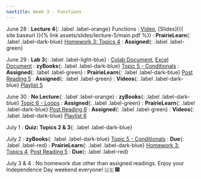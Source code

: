 ```yaml
---
navtitle: Week 3 - Functions
---
```


June 28 
: **Lecture 4**{: .label .label-orange} Functions
  : [Video](https://mediaspace.illinois.edu/media/t/1_nigdkwre), [Slides]({{ site.baseurl }}{% link assets/slides/lecture-5/main.pdf %})
: **PrairieLearn**{: .label .label-dark-blue}  [Homework 3: Topics 4](#)
  : **Assigned**{: .label .label-green} 

June 29
: **Lab 3**{: .label .label-light-blue}[](#)
  : [Colab Document](https://drive.google.com/file/d/1tviIYVHJ59_jKMXJUVzRfACfikgI2eyF/view?usp=sharing), [Excel Document](https://drive.google.com/file/d/11QyItrBTTBb3ihHGkWY9Rtd8eW06-x5E/view?usp=sharing)
: **zyBooks**{: .label .label-dark-blue} [Topic 5 - Conditionals](#)
  : **Assigned**{: .label .label-green} 
: **PrairieLearn**{: .label .label-dark-blue} [Post Reading 5](#)
  : **Assigned**{: .label .label-green} 
: **Videos**{: .label .label-dark-blue} [Playlist 5](https://mediaspace.illinois.edu/playlist/dedicated/214548063/1_dzoxmyqy/)

June 30 
: **No Lecture**{: .label .label-orange} 
: **zyBooks**{: .label .label-dark-blue} [Topic 6 - Loops](#)
  : **Assigned**{: .label .label-green} 
: **PrairieLearn**{: .label .label-dark-blue}  [Post Reading 6](#)
  : **Assigned**{: .label .label-green} 
: **Videos**{: .label .label-dark-blue} [Playlist 6](https://mediaspace.illinois.edu/playlist/dedicated/214548063/1_wjpsczkk/)

July 1
: **Quiz: Topics 2 & 3**{: .label .label-dark-blue}  

July 2
: **zyBooks**{: .label .label-dark-blue} [Topic 5 - Conditionals](#)
  : **Due**{: .label .label-red} 
: **PrairieLearn**{: .label .label-dark-blue} [Homework 3: Topics 4](#), [Post Reading 5](#)
  : **Due**{: .label .label-red} 

July 3 & 4 
: No homework due other than assigned readings. Enjoy your Independence Day weekend everyone! 🇺🇸  🎆
